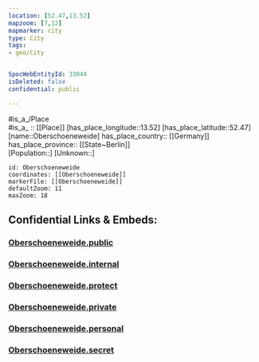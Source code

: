 ```yaml
---
location: [52.47,13.52] 
mapzoom: [7,12] 
mapmarker: city 
type: City
tags:
- geo/City


SpocWebEntityId: 33044
isDeleted: false
confidential: public

---
```

#is_a_/Place  
#is_a_ :: [[Place]] 
[has_place_longitude::13.52] 
[has_place_latitude::52.47] 
[name::Oberschoeneweide] 
has_place_country:: [[Germany]]  
has_place_province:: [[State~Berlin]]  
[Population::] 
[Unknown::] 


```leaflet
id: Oberschoeneweide
coordinates: [[Oberschoeneweide]] 
markerFile: [[Oberschoeneweide]] 
defaultZoom: 11 
maxZoom: 18
```


## Confidential Links & Embeds: 

### [Oberschoeneweide.public](/_public/\Earth\Continent\Europe\Europe~Central\Germany\Germany~West\State~Berlin\cities~BerlinOberschoeneweide.public.md) 

### [Oberschoeneweide.internal](/_internal/\Earth\Continent\Europe\Europe~Central\Germany\Germany~West\State~Berlin\cities~BerlinOberschoeneweide.internal.md) 

### [Oberschoeneweide.protect](/_protect/\Earth\Continent\Europe\Europe~Central\Germany\Germany~West\State~Berlin\cities~BerlinOberschoeneweide.protect.md) 

### [Oberschoeneweide.private](/_private/\Earth\Continent\Europe\Europe~Central\Germany\Germany~West\State~Berlin\cities~BerlinOberschoeneweide.private.md) 

### [Oberschoeneweide.personal](/_personal/\Earth\Continent\Europe\Europe~Central\Germany\Germany~West\State~Berlin\cities~BerlinOberschoeneweide.personal.md) 

### [Oberschoeneweide.secret](/_secret/\Earth\Continent\Europe\Europe~Central\Germany\Germany~West\State~Berlin\cities~BerlinOberschoeneweide.secret.md)


